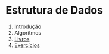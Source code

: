 # Estrutura de Dados

1. [Introdução](https://github.com/ErikaEspindola/Maratona/tree/master/Estrutura%20de%20Dados/Introducao)
2. Algoritmos
3. [Livros](https://github.com/ErikaEspindola/Maratona/tree/master/Estrutura%20de%20Dados/Livros)
4. [Exercícios](https://github.com/ErikaEspindola/Maratona/tree/master/Estrutura%20de%20Dados/Exercicios)
